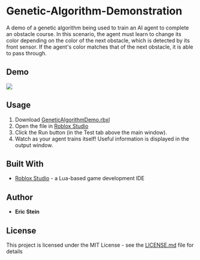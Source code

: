 # Genetic-Algorithm-Demonstration

A demo of a genetic algorithm being used to train an AI agent to complete an obstacle course. In this scenario, the agent must learn to change its color depending on the color of the next obstacle, which is detected by its front sensor. If the agent's color matches that of the next obstacle, it is able to pass through.

## Demo

![](GeneticAlgorithmVideo.gif)

## Usage

1) Download [GeneticAlgorithmDemo.rbxl](GeneticAlgorithmDemo.rbxl)
2) Open the file in [Roblox Studio](https://www.roblox.com/create)
3) Click the Run button (in the Test tab above the main window).
4) Watch as your agent trains itself! Useful information is displayed in the output window.

## Built With

* [Roblox Studio](https://www.roblox.com/create) - a Lua-based game development IDE

## Author

* **Eric Stein**

## License

This project is licensed under the MIT License - see the [LICENSE.md](LICENSE.md) file for details
